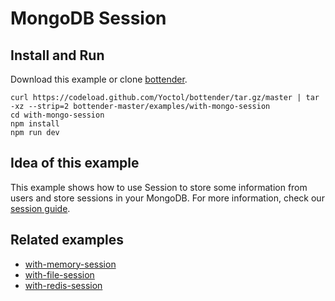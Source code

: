 # MongoDB Session

## Install and Run

Download this example or clone [bottender](https://github.com/Yoctol/bottender).

```
curl https://codeload.github.com/Yoctol/bottender/tar.gz/master | tar -xz --strip=2 bottender-master/examples/with-mongo-session
cd with-mongo-session
npm install
npm run dev
```

## Idea of this example

This example shows how to use Session to store some information from users and
store sessions in your MongoDB. For more information, check our
[session guide](https://bottender.js.org/docs/Guides-Session).

## Related examples

* [with-memory-session](../with-memory-session)
* [with-file-session](../with-file-session)
* [with-redis-session](../with-redis-session)
